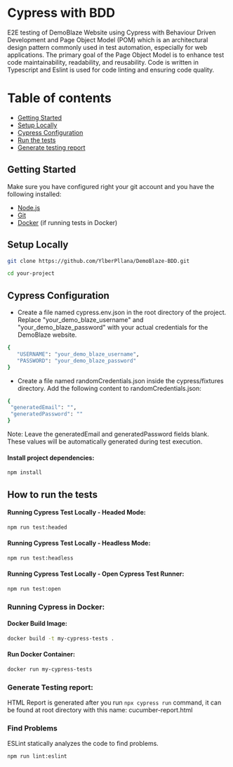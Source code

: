 # Cypress with BDD
E2E testing of DemoBlaze Website using Cypress with Behaviour Driven Development and Page Object Model (POM) which is an architectural design pattern commonly used in test automation, especially for web applications. The primary goal of the Page Object Model is to enhance test code maintainability, readability, and reusability. Code is written in Typescript and Eslint is used for code linting and ensuring code quality.

# Table of contents

* [Getting Started](#get-started)
* [Setup Locally](#setup-locally)
* [Cypress Configuration](#cypress-configuration)
* [Run the tests](#run-the-tests)
* [Generate testing report](#generate-testing-report)

## Getting Started
Make sure you have configured right your git account and you have the following installed:

- [Node.js](https://nodejs.org/)
- [Git](https://git-scm.com/)
- [Docker](https://www.docker.com/) (if running tests in Docker)

## Setup Locally
 ```bash
 git clone https://github.com/YlberPllana/DemoBlaze-BDD.git
 ```
 ```bash
 cd your-project
 ```
## Cypress Configuration
* Create a file named cypress.env.json in the root directory of the project. Replace "your_demo_blaze_username" and "your_demo_blaze_password" with your actual credentials for the DemoBlaze website.
 ```bash
{
    "USERNAME": "your_demo_blaze_username",
    "PASSWORD": "your_demo_blaze_password"
}
 ```
* Create a file named randomCredentials.json inside the cypress/fixtures directory. Add the following content to randomCredentials.json:
 ```bash
{
  "generatedEmail": "",
  "generatedPassword": ""
}
 ```
Note: Leave the generatedEmail and generatedPassword fields blank. These values will be automatically generated during test execution.
#### Install project dependencies:
 ```bash
 npm install
 ```
## How to run the tests
#### Running Cypress Test Locally - Headed Mode:
 ```bash
 npm run test:headed
 ```
#### Running Cypress Test Locally - Headless Mode:
 ```bash
 npm run test:headless
 ```
#### Running Cypress Test Locally - Open Cypress Test Runner:
 ```bash
 npm run test:open
 ```

### Running Cypress in Docker:

#### Docker Build Image:
 ```bash
 docker build -t my-cypress-tests .
 ```
 #### Run Docker Container:
 ```bash
 docker run my-cypress-tests
 ```

### Generate Testing report:

HTML Report is generated after you  run `npx cypress run` command, it can be found at root directory with this name: cucumber-report.html

### Find Problems

ESLint statically analyzes the code to find problems.

```bash
npm run lint:eslint
```